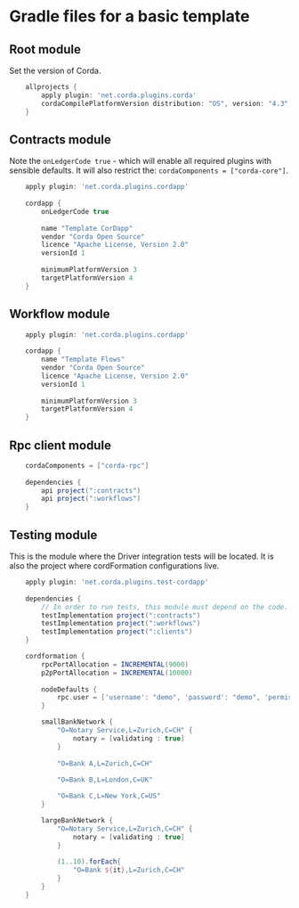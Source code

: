 # Gradle files for a basic template

## Root module

Set the version of Corda.

```groovy
    allprojects {
        apply plugin: 'net.corda.plugins.corda'   
        cordaCompilePlatformVersion distribution: "OS", version: "4.3"
    }
```

## Contracts module

Note the ``onLedgerCode true`` - which will enable all required plugins with sensible defaults.
It will also restrict the: ``cordaComponents = ["corda-core"]``.

```groovy
    apply plugin: 'net.corda.plugins.cordapp'
    
    cordapp {        
        onLedgerCode true
  
        name "Template CorDapp"
        vendor "Corda Open Source"
        licence "Apache License, Version 2.0"
        versionId 1
      
        minimumPlatformVersion 3
        targetPlatformVersion 4
    }
```

## Workflow module

```groovy
    apply plugin: 'net.corda.plugins.cordapp'
    
    cordapp {        
        name "Template Flows"
        vendor "Corda Open Source"
        licence "Apache License, Version 2.0"
        versionId 1
      
        minimumPlatformVersion 3
        targetPlatformVersion 4
    }
```

## Rpc client module

```groovy
    cordaComponents = ["corda-rpc"]
    
    dependencies {
        api project(":contracts")
        api project(":workflows")
    }
```

## Testing module

This is the module where the Driver integration tests will be located.
It is also the project where cordFormation configurations live.

```groovy
    apply plugin: 'net.corda.plugins.test-cordapp'
    
    dependencies {
        // In order to run tests, this module must depend on the code. 
        testImplementation project(":contracts")
        testImplementation project(":workflows")
        testImplementation project(":clients")
    }

    cordformation {
        rpcPortAllocation = INCREMENTAL(9000) 
        p2pPortAllocation = INCREMENTAL(10000) 
            
        nodeDefaults {
            rpc.user = ['username': "demo", 'password': "demo", 'permissions': ["ALL"]]
        }

        smallBankNetwork {
            "O=Notary Service,L=Zurich,C=CH" {
                notary = [validating : true]
            }
    
            "O=Bank A,L=Zurich,C=CH" 
           
            "O=Bank B,L=London,C=UK" 

            "O=Bank C,L=New York,C=US" 
        }       

        largeBankNetwork {
            "O=Notary Service,L=Zurich,C=CH" {
                notary = [validating : true]
            }
   
            (1..10).forEach{
                "O=Bank ${it},L=Zurich,C=CH" 
            }
        }       
    }
```

